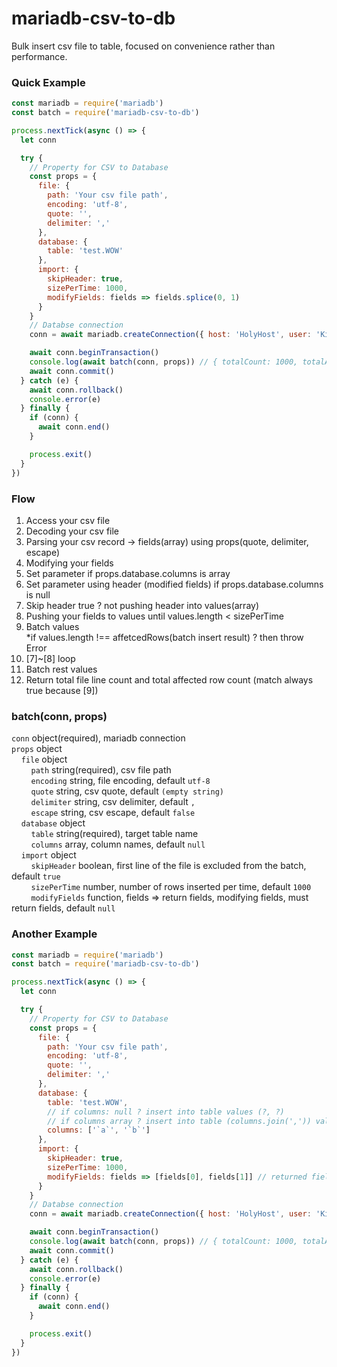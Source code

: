 # mariadb-csv-to-db

Bulk insert csv file to table, focused on convenience rather than performance.

### Quick Example
```javascript
const mariadb = require('mariadb')
const batch = require('mariadb-csv-to-db')

process.nextTick(async () => {
  let conn

  try {
    // Property for CSV to Database
    const props = {
      file: {
        path: 'Your csv file path',
        encoding: 'utf-8',
        quote: '',
        delimiter: ','
      },
      database: {
        table: 'test.WOW'
      },
      import: {
        skipHeader: true,
        sizePerTime: 1000,
        modifyFields: fields => fields.splice(0, 1)
      }
    }
    // Databse connection
    conn = await mariadb.createConnection({ host: 'HolyHost', user: 'Kimchi', password: '????' })

    await conn.beginTransaction()
    console.log(await batch(conn, props)) // { totalCount: 1000, totalAffectedRows: 1000, match: true }
    await conn.commit()
  } catch (e) {
    await conn.rollback()
    console.error(e)
  } finally {
    if (conn) {
      await conn.end()
    }

    process.exit()
  }
})
```

### Flow
1. Access your csv file
2. Decoding your csv file
3. Parsing your csv record → fields(array) using props(quote, delimiter, escape)
4. Modifying your fields  
5. Set parameter if props.database.columns is array  
5. Set parameter using header (modified fields) if props.database.columns is null  
6. Skip header true ? not pushing header into values(array)
7. Pushing your fields to values until values.length < sizePerTime
8. Batch values  
*if values.length !== affetcedRows(batch insert result) ? then throw Error
9. [7]~[8] loop
10. Batch rest values
11. Return total file line count and total affected row count (match always true because [9])

### batch(conn, props)  
`conn` object(required), mariadb connection  
`props` object  
&nbsp;&nbsp;&nbsp;&nbsp;`file` object  
&nbsp;&nbsp;&nbsp;&nbsp;&nbsp;&nbsp;&nbsp;&nbsp;`path` string(required), csv file path  
&nbsp;&nbsp;&nbsp;&nbsp;&nbsp;&nbsp;&nbsp;&nbsp;`encoding` string, file encoding, default `utf-8`  
&nbsp;&nbsp;&nbsp;&nbsp;&nbsp;&nbsp;&nbsp;&nbsp;`quote` string, csv quote, default `(empty string)`  
&nbsp;&nbsp;&nbsp;&nbsp;&nbsp;&nbsp;&nbsp;&nbsp;`delimiter` string, csv delimiter, default `,`  
&nbsp;&nbsp;&nbsp;&nbsp;&nbsp;&nbsp;&nbsp;&nbsp;`escape` string, csv escape, default `false`  
&nbsp;&nbsp;&nbsp;&nbsp;`database` object  
&nbsp;&nbsp;&nbsp;&nbsp;&nbsp;&nbsp;&nbsp;&nbsp;`table` string(required), target table name  
&nbsp;&nbsp;&nbsp;&nbsp;&nbsp;&nbsp;&nbsp;&nbsp;`columns` array, column names, default `null`  
&nbsp;&nbsp;&nbsp;&nbsp;`import` object  
&nbsp;&nbsp;&nbsp;&nbsp;&nbsp;&nbsp;&nbsp;&nbsp;`skipHeader` boolean, first line of the file is excluded from the batch, default `true`  
&nbsp;&nbsp;&nbsp;&nbsp;&nbsp;&nbsp;&nbsp;&nbsp;`sizePerTime` number, number of rows inserted per time, default `1000`  
&nbsp;&nbsp;&nbsp;&nbsp;&nbsp;&nbsp;&nbsp;&nbsp;`modifyFields` function, fields => return fields, modifying fields, must return fields, default `null`  

### Another Example
```javascript
const mariadb = require('mariadb')
const batch = require('mariadb-csv-to-db')

process.nextTick(async () => {
  let conn

  try {
    // Property for CSV to Database
    const props = {
      file: {
        path: 'Your csv file path',
        encoding: 'utf-8',
        quote: '',
        delimiter: ','
      },
      database: {
        table: 'test.WOW',
        // if columns: null ? insert into table values (?, ?)
        // if columns array ? insert into table (columns.join(',')) values (?, ?)
        columns: ['`a`', '`b`']
      },
      import: {
        skipHeader: true,
        sizePerTime: 1000,
        modifyFields: fields => [fields[0], fields[1]] // returned fields length must be equal to the props.database.columns length
      }
    }
    // Databse connection
    conn = await mariadb.createConnection({ host: 'HolyHost', user: 'Kimchi', password: '????' })

    await conn.beginTransaction()
    console.log(await batch(conn, props)) // { totalCount: 1000, totalAffectedRows: 1000, match: true }
    await conn.commit()
  } catch (e) {
    await conn.rollback()
    console.error(e)
  } finally {
    if (conn) {
      await conn.end()
    }

    process.exit()
  }
})
```

